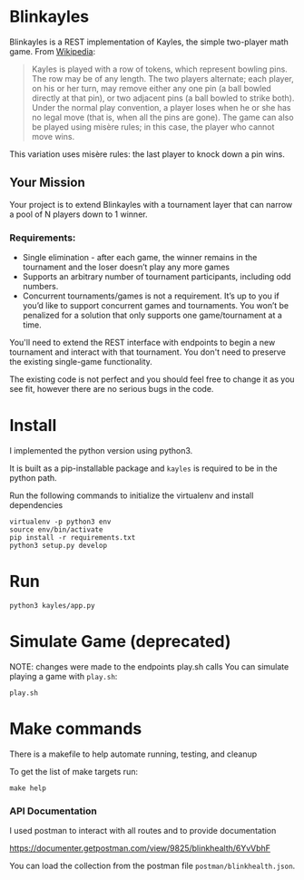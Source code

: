 # Blinkayles

Blinkayles is a REST implementation of Kayles, the simple two-player math game. From [Wikipedia](https://en.wikipedia.org/wiki/Kayles):

> Kayles is played with a row of tokens, which represent bowling pins. The row may be of any length. The two players alternate; each player, on his or her turn, may remove either any one pin (a ball bowled directly at that pin), or two adjacent pins (a ball bowled to strike both). Under the normal play convention, a player loses when he or she has no legal move (that is, when all the pins are gone). The game can also be played using misère rules; in this case, the player who cannot move wins.

This variation uses misère rules: the last player to knock down a pin wins.

## Your Mission

Your project is to extend Blinkayles with a tournament layer that can narrow a pool of N players down to 1 winner.

### Requirements:

* Single elimination - after each game, the winner remains in the tournament and the loser doesn’t play any more games
* Supports an arbitrary number of tournament participants, including odd numbers.
* Concurrent tournaments/games is not a requirement. It’s up to you if you’d like to support concurrent games and tournaments. You won’t be penalized for a solution that only supports one game/tournament at a time.

You'll need to extend the REST interface with endpoints to begin a new tournament and interact with that tournament. You don't need to preserve the existing single-game functionality.

The existing code is not perfect and you should feel free to change it as you see fit, however there are no serious bugs in the code.

# Install

I implemented the python version using python3.

It is built as a pip-installable package and `kayles` is required to be in the python path.

Run the following commands to initialize the virtualenv and install dependencies

```
virtualenv -p python3 env
source env/bin/activate
pip install -r requirements.txt
python3 setup.py develop
```

# Run

```
python3 kayles/app.py
```

# Simulate Game (deprecated)

NOTE: changes were made to the endpoints play.sh calls
You can simulate playing a game with `play.sh`:

```
play.sh
```

# Make commands

There is a makefile to help automate running, testing, and cleanup

To get the list of make targets run:

```
make help
```

### API Documentation

I used postman to interact with all routes and to provide documentation

https://documenter.getpostman.com/view/9825/blinkhealth/6YvVbhF

You can load the collection from the postman file `postman/blinkhealth.json`.
